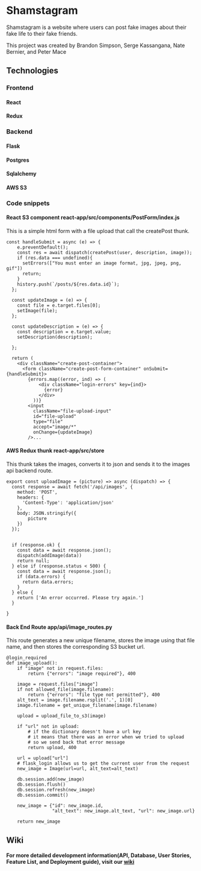 # Shamstagram

Shamstagram is a website where users can post fake images about their fake life to their fake friends.

This project was created by Brandon Simpson, Serge Kassangana, Nate Bernier, and Peter Mace
## Technologies

### Frontend

#### React
#### Redux

### Backend
#### Flask
#### Postgres
#### Sqlalchemy
#### AWS S3

### Code snippets
#### React S3 component react-app/src/components/PostForm/index.js

This is a simple html form with a file upload that call the createPost thunk.
```
const handleSubmit = async (e) => {
    e.preventDefault();
    const res = await dispatch(createPost(user, description, image));
    if (res.data === undefined){
      setErrors(["You must enter an image format, jpg, jpeg, png, gif"])
      return;
    }
    history.push(`/posts/${res.data.id}`);
  };

  const updateImage = (e) => {
    const file = e.target.files[0];
    setImage(file);
  };

  const updateDescription = (e) => {
    const description = e.target.value;
    setDescription(description);

  };

  return (
    <div className="create-post-container">
      <form className="create-post-form-container" onSubmit={handleSubmit}>
        {errors.map((error, ind) => (
            <div className="login-errors" key={ind}>
              {error}
            </div>
          ))}
        <input
          className="file-upload-input"
          id="file-upload"
          type="file"
          accept="image/*"
          onChange={updateImage}
        />...
```

#### AWS Redux thunk react-app/src/store
This thunk takes the images, converts it to json and sends it to the images api backend route.
```
export const uploadImage = (picture) => async (dispatch) => {
  const response = await fetch('/api/images', {
    method: 'POST',
    headers: {
      'Content-Type': 'application/json'
    },
    body: JSON.stringify({
        picture
    })
  });
  
  
  if (response.ok) {
    const data = await response.json();
    dispatch(addImage(data))
    return null;
  } else if (response.status < 500) {
    const data = await response.json();
    if (data.errors) {
      return data.errors;
    }
  } else {
    return ['An error occurred. Please try again.']
  }

}
```


#### Back End Route app/api/image_routes.py
This route generates a new unique filename, stores the image using that file name, and then stores the corresponding S3 bucket url.

```@image_routes.route('/', methods=["POST"])
@login_required
def image_upload():
    if "image" not in request.files:
        return {"errors": "image required"}, 400

    image = request.files["image"]
    if not allowed_file(image.filename):
        return {"errors": "file type not permitted"}, 400
    alt_text = image.filename.rsplit('.', 1)[0]
    image.filename = get_unique_filename(image.filename)

    upload = upload_file_to_s3(image)

    if "url" not in upload:
        # if the dictionary doesn't have a url key
        # it means that there was an error when we tried to upload
        # so we send back that error message
        return upload, 400

    url = upload["url"]
    # flask_login allows us to get the current user from the request
    new_image = Image(url=url, alt_text=alt_text)

    db.session.add(new_image)
    db.session.flush()
    db.session.refresh(new_image)
    db.session.commit()

    new_image = {"id": new_image.id,
                 "alt_text": new_image.alt_text, "url": new_image.url}

    return new_image
```

## Wiki 

#### For more detailed development information(API, Database, User Stories, Feature List, and Deployment guide), visit our [wiki](https://github.com/Omstachu/shamstagram/wiki)
